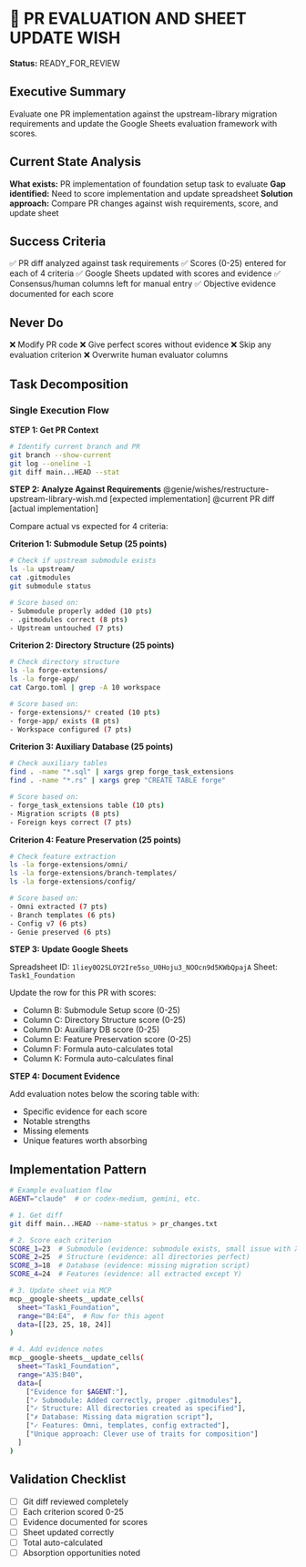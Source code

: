 # 🧞 PR EVALUATION AND SHEET UPDATE WISH

**Status:** READY_FOR_REVIEW

## Executive Summary
Evaluate one PR implementation against the upstream-library migration requirements and update the Google Sheets evaluation framework with scores.

## Current State Analysis
**What exists:** PR implementation of foundation setup task to evaluate
**Gap identified:** Need to score implementation and update spreadsheet
**Solution approach:** Compare PR changes against wish requirements, score, and update sheet

## Success Criteria
✅ PR diff analyzed against task requirements
✅ Scores (0-25) entered for each of 4 criteria
✅ Google Sheets updated with scores and evidence
✅ Consensus/human columns left for manual entry
✅ Objective evidence documented for each score

## Never Do
❌ Modify PR code
❌ Give perfect scores without evidence
❌ Skip any evaluation criterion
❌ Overwrite human evaluator columns

## Task Decomposition

### Single Execution Flow

**STEP 1: Get PR Context**
```bash
# Identify current branch and PR
git branch --show-current
git log --oneline -1
git diff main...HEAD --stat
```

**STEP 2: Analyze Against Requirements**
@genie/wishes/restructure-upstream-library-wish.md [expected implementation]
@current PR diff [actual implementation]

Compare actual vs expected for 4 criteria:

**Criterion 1: Submodule Setup (25 points)**
```bash
# Check if upstream submodule exists
ls -la upstream/
cat .gitmodules
git submodule status

# Score based on:
- Submodule properly added (10 pts)
- .gitmodules correct (8 pts)
- Upstream untouched (7 pts)
```

**Criterion 2: Directory Structure (25 points)**
```bash
# Check directory structure
ls -la forge-extensions/
ls -la forge-app/
cat Cargo.toml | grep -A 10 workspace

# Score based on:
- forge-extensions/* created (10 pts)
- forge-app/ exists (8 pts)
- Workspace configured (7 pts)
```

**Criterion 3: Auxiliary Database (25 points)**
```bash
# Check auxiliary tables
find . -name "*.sql" | xargs grep forge_task_extensions
find . -name "*.rs" | xargs grep "CREATE TABLE forge"

# Score based on:
- forge_task_extensions table (10 pts)
- Migration scripts (8 pts)
- Foreign keys correct (7 pts)
```

**Criterion 4: Feature Preservation (25 points)**
```bash
# Check feature extraction
ls -la forge-extensions/omni/
ls -la forge-extensions/branch-templates/
ls -la forge-extensions/config/

# Score based on:
- Omni extracted (7 pts)
- Branch templates (6 pts)
- Config v7 (6 pts)
- Genie preserved (6 pts)
```

**STEP 3: Update Google Sheets**

Spreadsheet ID: `1liey0O2SLOY2Ire5so_U0Hoju3_NOOcn9d5KWbQpajA`
Sheet: `Task1_Foundation`

Update the row for this PR with scores:
- Column B: Submodule Setup score (0-25)
- Column C: Directory Structure score (0-25)
- Column D: Auxiliary DB score (0-25)
- Column E: Feature Preservation score (0-25)
- Column F: Formula auto-calculates total
- Column K: Formula auto-calculates final

**STEP 4: Document Evidence**

Add evaluation notes below the scoring table with:
- Specific evidence for each score
- Notable strengths
- Missing elements
- Unique features worth absorbing

## Implementation Pattern

```bash
# Example evaluation flow
AGENT="claude"  # or codex-medium, gemini, etc.

# 1. Get diff
git diff main...HEAD --name-status > pr_changes.txt

# 2. Score each criterion
SCORE_1=23  # Submodule (evidence: submodule exists, small issue with X)
SCORE_2=25  # Structure (evidence: all directories perfect)
SCORE_3=18  # Database (evidence: missing migration script)
SCORE_4=24  # Features (evidence: all extracted except Y)

# 3. Update sheet via MCP
mcp__google-sheets__update_cells(
  sheet="Task1_Foundation",
  range="B4:E4",  # Row for this agent
  data=[[23, 25, 18, 24]]
)

# 4. Add evidence notes
mcp__google-sheets__update_cells(
  sheet="Task1_Foundation",
  range="A35:B40",
  data=[
    ["Evidence for $AGENT:"],
    ["✓ Submodule: Added correctly, proper .gitmodules"],
    ["✓ Structure: All directories created as specified"],
    ["✗ Database: Missing data migration script"],
    ["✓ Features: Omni, templates, config extracted"],
    ["Unique approach: Clever use of traits for composition"]
  ]
)
```

## Validation Checklist
- [ ] Git diff reviewed completely
- [ ] Each criterion scored 0-25
- [ ] Evidence documented for scores
- [ ] Sheet updated correctly
- [ ] Total auto-calculated
- [ ] Absorption opportunities noted